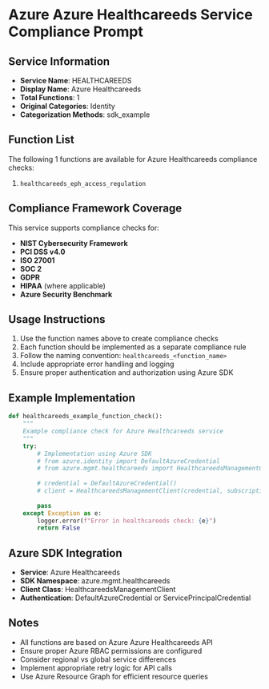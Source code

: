 # Azure Azure Healthcareeds Service Compliance Prompt

## Service Information
- **Service Name**: HEALTHCAREEDS
- **Display Name**: Azure Healthcareeds
- **Total Functions**: 1
- **Original Categories**: Identity
- **Categorization Methods**: sdk_example

## Function List
The following 1 functions are available for Azure Healthcareeds compliance checks:

1. `healthcareeds_eph_access_regulation`


## Compliance Framework Coverage
This service supports compliance checks for:
- **NIST Cybersecurity Framework**
- **PCI DSS v4.0**
- **ISO 27001**
- **SOC 2**
- **GDPR**
- **HIPAA** (where applicable)
- **Azure Security Benchmark**

## Usage Instructions
1. Use the function names above to create compliance checks
2. Each function should be implemented as a separate compliance rule
3. Follow the naming convention: `healthcareeds_<function_name>`
4. Include appropriate error handling and logging
5. Ensure proper authentication and authorization using Azure SDK

## Example Implementation
```python
def healthcareeds_example_function_check():
    """
    Example compliance check for Azure Healthcareeds service
    """
    try:
        # Implementation using Azure SDK
        # from azure.identity import DefaultAzureCredential
        # from azure.mgmt.healthcareeds import HealthcareedsManagementClient
        
        # credential = DefaultAzureCredential()
        # client = HealthcareedsManagementClient(credential, subscription_id)
        
        pass
    except Exception as e:
        logger.error(f"Error in healthcareeds check: {e}")
        return False
```

## Azure SDK Integration
- **Service**: Azure Healthcareeds
- **SDK Namespace**: azure.mgmt.healthcareeds
- **Client Class**: HealthcareedsManagementClient
- **Authentication**: DefaultAzureCredential or ServicePrincipalCredential

## Notes
- All functions are based on Azure Azure Healthcareeds API
- Ensure proper Azure RBAC permissions are configured
- Consider regional vs global service differences
- Implement appropriate retry logic for API calls
- Use Azure Resource Graph for efficient resource queries
